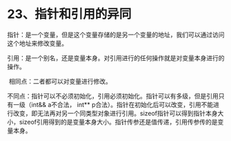 # 23、指针和引用的异同

   指针：是一个变量，但是这个变量存储的是另一个变量的地址，我们可以通过访问这个地址来修改变量。

​    引用：是一个别名，还是变量本身。对引用进行的任何操作就是对变量本身进行的操作。

​    相同点：二者都可以对变量进行修改。

​    不同点：指针可以不必须初始化，引用必须初始化。指针可以有多级，但是引用只有一级（int&& a不合法， int** p合法）。指针在初始化后可以改变，引用不能进行改变，即无法再对另一个同类型对象进行引用。sizeof指针可以得到指针本身大小，sizeof引用得到的是变量本身大小。指针传参还是值传递，引用传参传的是变量本身。 
